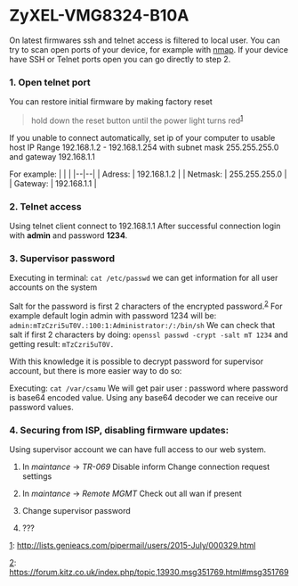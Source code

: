 # ZyXEL-VMG8324-B10A

On latest firmwares ssh and telnet access is filtered to local user.
You can try to scan open ports of your device, for example with [nmap](https://nmap.org/).
If your device have SSH or Telnet ports open you can go directly to step 2.

### 1. Open telnet port

You can restore initial firmware by making factory reset 

> hold down the reset button until the power light turns red<sup>[1](#footnote1)</sup>

If you unable to connect automatically, set ip of your computer to usable host IP Range 192.168.1.2 - 192.168.1.254 with subnet mask 255.255.255.0 and gateway 192.168.1.1

For example:
|  |  |
|--|--|
| Adress: | 192.168.1.2 |
| Netmask: | 255.255.255.0 |
| Gateway: | 192.168.1.1 |

### 2. Telnet access
Using telnet client connect to 192.168.1.1
After successful connection login with **admin** and password **1234**.

### 3. Supervisor password

Executing in terminal:
`cat /etc/passwd`
we can get information for all user accounts on the system

Salt for the password is first 2 characters of the encrypted password.<sup>[2](#footnote2)</sup>
For example default login admin with password 1234 will be:
`admin:mTzCzri5uT0V.:100:1:Administrator:/:/bin/sh`
We can check that salt if first 2 characters by doing:
`openssl passwd -crypt -salt mT 1234`
and getting result:
`mTzCzri5uT0V.`

With this knowledge it is possible to decrypt password for supervisor account, but there is more easier way to do so: 

Executing:
`cat /var/csamu`
We will get pair user : password where password is base64 encoded value.
Using any base64 decoder we can receive our password values.

### 4. Securing from ISP, disabling firmware updates:
Using supervisor account we can have full access to our web system. 
1. In *maintance* -> *TR-069*
Disable inform
Change connection request settings

2. In *maintance* -> *Remote MGMT*
Check out all wan if present
3. Change supervisor password
4. ???

[1](#footnote1): http://lists.genieacs.com/pipermail/users/2015-July/000329.html

[2](#footnote2): https://forum.kitz.co.uk/index.php/topic,13930.msg351769.html#msg351769


